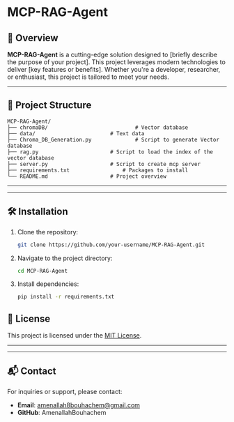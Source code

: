 # MCP-RAG-Agent

## 🚀 Overview

**MCP-RAG-Agent** is a cutting-edge solution designed to [briefly describe the purpose of your project]. This project leverages modern technologies to deliver [key features or benefits]. Whether you're a developer, researcher, or enthusiast, this project is tailored to meet your needs.

---

## 📂 Project Structure

```
MCP-RAG-Agent/
├── chromaDB/                            # Vector database
├── data/              			 # Text data
├── Chroma_DB_Generation.py              # Script to generate Vector database
├── rag.py            			 # Script to load the index of the vector database
├── server.py            		 # Script to create mcp server
├── requirements.txt            	 # Packages to install
└── README.md          			 # Project overview
```

---

---

## 🛠️ Installation

1. Clone the repository:
   ```bash
   git clone https://github.com/your-username/MCP-RAG-Agent.git
   ```
2. Navigate to the project directory:
   ```bash
   cd MCP-RAG-Agent
   ```
3. Install dependencies:
   ```bash
   pip install -r requirements.txt
   ```

## 📜 License

This project is licensed under the [MIT License](./LICENSE).

---

---

## 📬 Contact

For inquiries or support, please contact:

- **Email**: amenallah8bouhachem@gmail.com
- **GitHub**: AmenallahBouhachem
